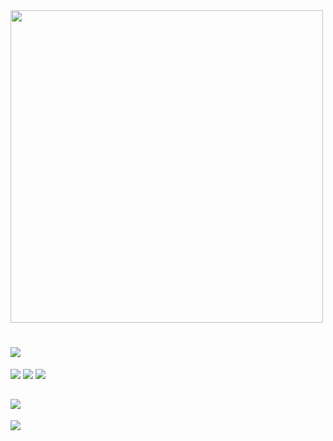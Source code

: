 <img src="https://github.com/Anmol-Baranwal/Cool-GIFs-For-GitHub/assets/74038190/0c7eb6ed-663b-4ce4-bfbd-18239a38ba1b" width="500" />

<h1>
<img src="https://readme-typing-svg.herokuapp.com?color=FFFFFF&size=30&pause=1000&center=true&&width=430&lines=Hi%2C+I'm+Alexoqool!;Welcome+to+my+profile!;Check+out+my+projects!" />
</h1>

<a href="https://github.com/Alexoqool?tab=followers">
<img src="https://custom-icon-badges.demolab.com/github/followers/alexoqool?color=434343&logoColor=7BEB95&labelColor=151515&style=for-the-badge&logo=person-add" /></a>
<img src="https://custom-icon-badges.demolab.com/github/stars/alexoqool?color=434343&labelColor=151515&logoColor=7BEB95&style=for-the-badge&logo=star" />
<img src="https://github-readme-stats.vercel.app/api?username=alexoqool&show_icons=true&count_private=true&border_radius=0&hide_border=true&theme=dark" />

<h2>
<img src="https://readme-typing-svg.herokuapp.com?color=FFFFFF&size=30&pause=1000&center=true&&width=430&lines=My+main+repositories" />
</h2>

<a href="https://github.com/Alexoqool/rpcs3-android">
<img src="https://github-readme-stats.vercel.app/api/pin/?username=Alexoqool&repo=rpcs3-android&border_radius=0&hide_border=true&theme=dark" />
</a>
